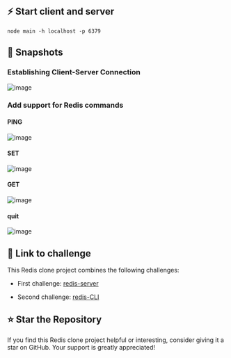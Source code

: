 ## ⚡️ Start client and server

```
node main -h localhost -p 6379
```
## 📸 Snapshots

### **Establishing Client-Server Connection**

![image](https://github.com/Ramzi-Abidi/Redis-javascript/assets/69228547/ac1de431-18e0-4dce-8848-8edb9a0cf328)

### **Add support for Redis commands**

#### **PING**

![image](https://github.com/Ramzi-Abidi/Redis-javascript/assets/69228547/ab64c6d1-0d12-4298-b6db-e824fb69cd71)

#### **SET**

![image](https://github.com/Ramzi-Abidi/Redis-javascript/assets/69228547/3808f77a-d95f-4fbe-bb0a-1376e2195ffc)

#### **GET**

![image](https://github.com/Ramzi-Abidi/Redis-javascript/assets/69228547/091f26cc-b2e9-4eb4-86d5-79d0741dba46)

#### quit

![image](https://github.com/Ramzi-Abidi/Redis-javascript/assets/69228547/da8241c0-fd4e-4237-9829-92089b8b3fea)

## 🔗 Link to challenge 

This Redis clone project combines the following challenges:

- First challenge: [redis-server](https://codingchallenges.fyi/challenges/challenge-redis)

- Second challenge: [redis-CLI](https://codingchallenges.fyi/challenges/challenge-redis-cli)

## ⭐️ Star the Repository

If you find this Redis clone project helpful or interesting, consider giving it a star on GitHub. Your support is greatly appreciated!

